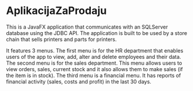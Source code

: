 # AplikacijaZaProdaju
This is a JavaFX application that communicates with an SQLServer database using the JDBC API. The application is built to be used by a store chain that sells printers and parts for printers.

It features 3 menus. The first menu is for the HR department that enables users of the app to view, add, alter and delete employees and their data. The second menu is for the sales department. This menu allows users to view orders, sales, current stock and it also allows them to make sales (if the item is in stock). The third menu is a financial menu. It has reports of financial activity (sales, costs and profit) in the last 30 days.
